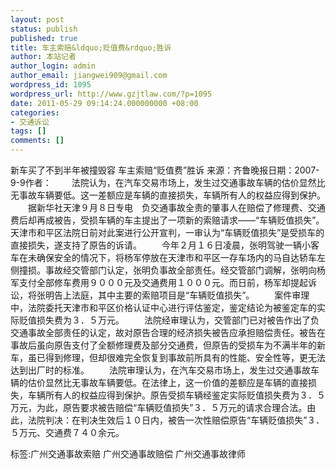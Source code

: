 ```yaml
---
layout: post
status: publish
published: true
title: 车主索赔&ldquo;贬值费&rdquo;胜诉
author: 本站记者
author_login: admin
author_email: jiangwei909@gmail.com
wordpress_id: 1095
wordpress_url: http://www.gzjtlaw.com/?p=1095
date: 2011-05-29 09:14:24.000000000 +08:00
categories:
- 交通诉讼
tags: []
comments: []
---
```

新车买了不到半年被撞毁容 车主索赔&ldquo;贬值费&rdquo;胜诉 来源：齐鲁晚报日期：2007-9-9作者： 　　法院认为，在汽车交易市场上，发生过交通事故车辆的估价显然比无事故车辆要低。这一差额应是车辆的直接损失，车辆所有人的权益应得到保护。 　　据新华社天津９月８日专电　负交通事故全责的肇事人在赔偿了修理费、交通费后却再成被告，受损车辆的车主提出了一项新的索赔请求&mdash;&mdash;&ldquo;车辆贬值损失&rdquo;。天津市和平区法院日前对此案进行公开宣判，一审认为&ldquo;车辆贬值损失&rdquo;是受损车的直接损失，遂支持了原告的诉请。 　　今年２月１６日凌晨，张明驾驶一辆小客车在未确保安全的情况下，将杨军停放在天津市和平区一存车场内的马自达轿车左侧撞损。事故经交管部门认定，张明负事故全部责任。经交管部门调解，张明向杨军支付全部修车费用９０００元及交通费用１０００元。而日前，杨军却提起诉讼，将张明告上法庭，其中主要的索赔项目是&ldquo;车辆贬值损失&rdquo;。 　　案件审理中，法院委托天津市和平区价格认证中心进行评估鉴定，鉴定结论为被鉴定车的实际贬值损失费为３．５万元。 　　法院经审理认为，交管部门已对被告作出了负交通事故全部责任的认定，故对原告合理的经济损失被告应承担赔偿责任。被告在事故后虽向原告支付了全额修理费及部分交通费，但原告的受损车为不满半年的新车，虽已得到修理，但却很难完全恢复到事故前所具有的性能、安全性等，更无法达到出厂时的标准。 　　法院审理认为，在汽车交易市场上，发生过交通事故车辆的估价显然比无事故车辆要低。在法律上，这一价值的差额应是车辆的直接损失，车辆所有人的权益应得到保护。原告受损车辆经鉴定实际贬值损失费为３．５万元，为此，原告要求被告赔偿&ldquo;车辆贬值损失&rdquo;３．５万元的请求合理合法。由此，法院判决：在判决生效后１０日内，被告一次性赔偿原告&ldquo;车辆贬值损失&rdquo;３．５万元、交通费７４０余元。 标签:广州交通事故索赔 广州交通事故赔偿 广州交通事故律师
